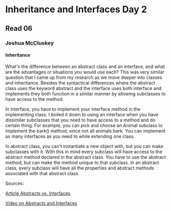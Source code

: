 # Inheritance and Interfaces Day 2

## Read 06

### Joshua McCluskey

#### Inheritance 


What's the difference between an abstract class and an interface, and what are the advantages or situations you would use each?
This was very similar question that I came up from my research as we move deeper into classes and inheritance. Besides the syntactical differences where the abstract class uses the keyword abstract and the  interface uses both interface and implements they both function in a similar manner by allowing subclasses to have access to the method.

In interface, you have to implement your interface method in the implementing class. I boiled it down to using an interface when you have dissimilar subclasses that you need to have access to a method and do certain thing. For example, you can pick and choose an Animal subclass to  implement the bark() method, since not all animals bark. You can implement as many interfaces as you need to while extending one class.

In abstract class, you can't instantiate a new object with, but you can make subclasses with it. With this in mind every subclass will have access to the abstract method declared in the abstract class. You have to use the abstract method, but can make the method unique to that subclass. In an abstract class, every subclass will have all the properties and abstract methods associated with that abstract class.



Sources:

[Article Abstracts vs. Interfaces](https://www.baeldung.com/java-interface-vs-abstract-class)

[Video on Abstracts and Interfaces](https://www.youtube.com/watch?v=HvPlEJ3LHgE) 
